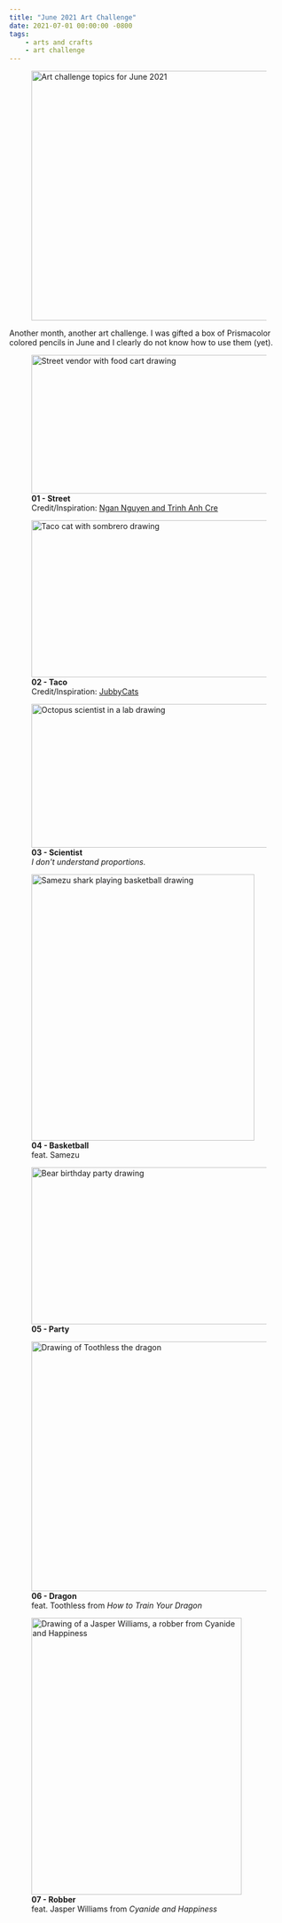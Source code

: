 ```yaml
---
title: "June 2021 Art Challenge"
date: 2021-07-01 00:00:00 -0800
tags:
    - arts and crafts
    - art challenge
---
```


<figure>
    <img src="https://i.imgur.com/HHBnQ5n.png" alt="Art challenge topics for June 2021" width="450" height="450">
</figure>

Another month, another art challenge. I was gifted a box of Prismacolor colored pencils in June and I clearly do not know how to use them (yet).

<figure>
    <img src="https://i.imgur.com/3LFtnwZ.jpg" alt="Street vendor with food cart drawing" width="450" height="250">
    <figcaption><strong>01 - Street</strong><br>Credit/Inspiration: <a href="https://www.behance.net/gallery/63351389/Street-Vendors-The-Sidewalk-Cuisine-of-Vietnam">Ngan Nguyen and Trinh Anh Cre</a></figcaption>
</figure>

<figure>
    <img src="https://i.imgur.com/m7bUYaj.jpg" alt="Taco cat with sombrero drawing" width="449" height="283">
    <figcaption><strong>02 - Taco</strong><br>Credit/Inspiration: <a href="https://www.zazzle.com/taco_cat_sticker_tacocat-256469258895545994?rf=238831138812258101">JubbyCats</a></figcaption>
</figure>

<figure>
    <img src="https://i.imgur.com/QciQYaN.jpg" alt="Octopus scientist in a lab drawing" width="450" height="259">
    <figcaption><strong>03 - Scientist</strong><br><em>I don't understand proportions.</em></figcaption>
</figure>

<figure>
    <img src="https://i.imgur.com/yBqis8A.jpg" alt="Samezu shark playing basketball drawing" width="402" height="480">
    <figcaption><strong>04 - Basketball</strong><br>feat. Samezu</figcaption>
</figure>

<figure>
    <img src="https://i.imgur.com/c0FArwU.jpg" alt="Bear birthday party drawing" width="449" height="283">
    <figcaption><strong>05 - Party</strong></figcaption>
</figure>

<figure>
    <img src="https://i.imgur.com/hOJ9QmU.jpg" alt="Drawing of Toothless the dragon" width="450" height="450">
    <figcaption><strong>06 - Dragon</strong><br>feat. Toothless from <i>How to Train Your Dragon</i></figcaption>
</figure>

<figure>
    <img src="https://i.imgur.com/6YgaZAA.jpg" alt="Drawing of a Jasper Williams, a robber from Cyanide and Happiness" width="379" height="499">
    <figcaption><strong>07 - Robber</strong><br>feat. Jasper Williams from <i>Cyanide and Happiness</i></figcaption>
</figure>
